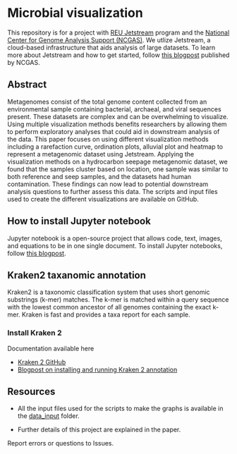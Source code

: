 # Microbial visualization
This repository is for a project with [REU Jetstream](https://jetstream-cloud.org/research/reu.php) program and the [National Center for Genome Analysis Support (NCGAS)](https://ncgas.org/). We utlize Jetstream, a cloud-based infrastructure that aids analysis of large datasets. To learn more about Jetstream and how to get started, follow [this blogpost](https://blogs.iu.edu/ncgas/2017/10/18/getting-started-on-jetstream/) published by NCGAS.   

## Abstract
Metagenomes consist of the total genome content collected from an environmental sample containing bacterial, archaeal, and viral sequences present. These datasets are complex and can be overwhelming to visualize. Using multiple visualization methods benefits researchers by allowing them to perform exploratory analyses that could aid in downstream analysis of the data. This paper focuses on using different visualization methods including a rarefaction curve, ordination plots, alluvial plot and heatmap to represent a metagenomic dataset using Jetstream. Applying the visualization methods on a hydrocarbon seepage metagenomic dataset, we found that the samples cluster based on location, one sample was similar to both reference and seep samples, and the datasets had human contamination. These findings can now lead to potential downstream analysis questions to further assess this data. The scripts and input files used to create the different visualizations are available on GitHub.

## How to install Jupyter notebook
Jupyter notebook is a open-source project that allows code, text, images, and equations to be in one single document. To install Jupyter notebooks, follow [this blogpost](https://blogs.iu.edu/ncgas/2020/06/15/installing-jupyter-notebook-on-jetstream/).

## Kraken2 taxanomic annotation 

Kraken2 is a taxonomic classification system that uses short genomic substrings (k-mer) matches. The k-mer is matched within a query sequence with the lowest common ancestor of all genomes containing the exact k-mer. Kraken is fast and provides a taxa report for each sample.

### Install Kraken 2

Documentation available here 
- [Kraken 2 GitHub](https://github.com/DerrickWood/kraken2/wiki)
- [Blogpost on installing and running Kraken 2 annotation](https://blogs.iu.edu/ncgas/2019/09/24/taxa-annotation-for-shotgun-sequenced-metagenomic-data/)

## Resources

- All the input files used for the scripts to make the graphs is available in the [data_input](https://github.com/hleffler/Microbial-visualization/tree/master/input_data) folder.

- Further details of this project are explained in the paper.

Report errors or questions to Issues. 
